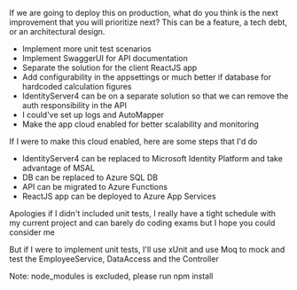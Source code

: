If we are going to deploy this on production, what do you think is the next
improvement that you will prioritize next? This can be a feature, a tech debt, or
an architectural design.

- Implement more unit test scenarios
- Implement SwaggerUI for API documentation
- Separate the solution for the client ReactJS app
- Add configurability in the appsettings or much better if database for hardcoded calculation figures
- IdentityServer4 can be on a separate solution so that we can remove the auth responsibility in the API
- I could've set up logs and AutoMapper 
- Make the app cloud enabled for better scalability and monitoring

If I were to make this cloud enabled, here are some steps that I'd do
- IdentityServer4 can be replaced to Microsoft Identity Platform and take advantage of MSAL
- DB can be replaced to Azure SQL DB
- API can be migrated to Azure Functions
- ReactJS app can be deployed to Azure App Services


Apologies if I didn't included unit tests, I really have a tight schedule with my current project and can barely do coding exams but I hope you could consider me

But if I were to implement unit tests, I'll use xUnit and use Moq to mock and test the EmployeeService, DataAccess and the Controller



Note: node_modules is excluded, please run npm install